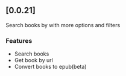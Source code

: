 ## [0.0.21]
Search books by with more options and filters

### Features
- Search books
- Get book by url
- Convert books to epub(beta)